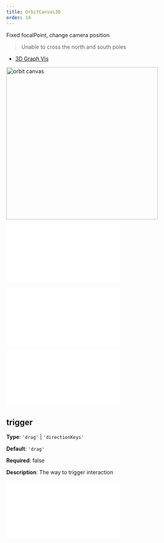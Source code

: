 ```yaml
---
title: OrbitCanvas3D
order: 14
---
```


Fixed focalPoint, change camera position

> Unable to cross the north and south poles

- [3D Graph Vis](/en/examples/feature/features/#webgl3d)

<img alt="orbit canvas" src="https://mdn.alipayobjects.com/huamei_qa8qxu/afts/img/A*w9UoS5P-0LoAAAAAAAAAAAAADmJ7AQ/original" height='400'/>

<embed src="../../common/BehaviorEventName.en.md"></embed>

<embed src="../../common/BehaviorSecondaryKey.en.md"></embed>

<embed src="../../common/BehaviorShouldBegin.en.md"></embed>

## trigger

**Type**: `'drag'` | `'directionKeys'`

**Default**: `'drag'`

**Required**: false

**Description**: The way to trigger interaction

<embed src="../../common/IG6GraphEvent.en.md"></embed>
